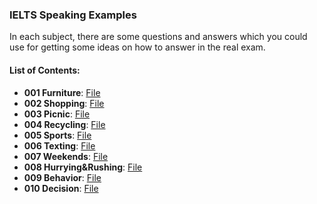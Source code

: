 ### IELTS Speaking Examples
In each subject, there are some questions and answers which you could use for getting some ideas on how to answer in the real exam.


#### List of Contents:
- **001 Furniture**: [File](https://github.com/ghorbani-mohammad/ielts-speaking-part2/blob/main/001-furniture.md)
- **002 Shopping**: [File](https://github.com/ghorbani-mohammad/ielts-speaking-preparation/blob/main/002-shopping.md)
- **003 Picnic**: [File](https://github.com/ghorbani-mohammad/ielts-speaking-preparation/blob/main/003-picnic.md)
- **004 Recycling**: [File](https://github.com/ghorbani-mohammad/ielts-speaking-preparation/blob/main/004-recycling.md)
- **005 Sports**: [File](https://github.com/ghorbani-mohammad/ielts-speaking-preparation/blob/main/005-sports.md)
- **006 Texting**: [File](https://github.com/ghorbani-mohammad/ielts-speaking-preparation/blob/main/006-texting.md)
- **007 Weekends**: [File](https://github.com/ghorbani-mohammad/ielts-speaking-preparation/blob/main/007-weekends.md)
- **008 Hurrying&Rushing**: [File](https://github.com/ghorbani-mohammad/ielts-speaking-preparation/blob/main/008-Hurrying%26Rushing.md)
- **009 Behavior**: [File](https://github.com/ghorbani-mohammad/ielts-speaking-preparation/blob/main/009-Behavior.md)
- **010 Decision**: [File](https://github.com/ghorbani-mohammad/ielts-speaking-preparation/blob/main/010-decision.md)